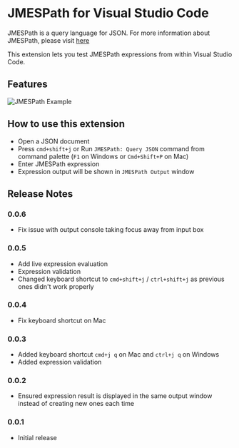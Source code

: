 # JMESPath for Visual Studio Code

JMESPath is a query language for JSON. For more information about JMESPath, please visit [here](http://jmespath.org)

This extension lets you test JMESPath expressions from within Visual Studio Code.

## Features

![JMESPath Example](images/jmespath-example.gif)

## How to use this extension

- Open a JSON document
- Press `cmd+shift+j` or Run `JMESPath: Query JSON` command from command palette (`F1` on Windows or `Cmd+Shift+P` on Mac)
- Enter JMESPath expression
- Expression output will be shown in `JMESPath Output` window

## Release Notes

### 0.0.6

- Fix issue with output console taking focus away from input box

### 0.0.5

- Add live expression evaluation
- Expression validation
- Changed keyboard shortcut to `cmd+shift+j` / `ctrl+shift+j` as previous ones didn't work properly

### 0.0.4

- Fix keyboard shortcut on Mac

### 0.0.3

- Added keyboard shortcut `cmd+j q` on Mac and `ctrl+j q` on Windows
- Added expression validation

### 0.0.2

- Ensured expression result is displayed in the same output window instead of creating new ones each time

### 0.0.1

- Initial release
